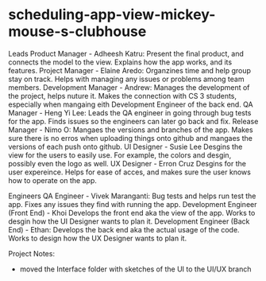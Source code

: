 
# scheduling-app-view-mickey-mouse-s-clubhouse

Leads
Product Manager - Adheesh Katru: Present the final product, and connects the model to the view. Explains how the app works, and its features.
Project Manager - Elaine Aredo: Organzines time and help group stay on track. Helps with managing any issues or problems among team members.
Development Manager - Andrew: Manages the development of the project, helps nuture it. Makes the connection with CS 3 students, especially when mangaing eith Development Engineer of the back end.
QA Manager - Heng Yi Lee: Leads the QA engineer in going through bug tests for the app. Finds issues so the engineers can later go back and fix.
Release Manager - Nimo O: Mangaes the versions and branches of the app. Makes sure there is no erros when uploading things onto github and mangaes the versions of each push onto github.
UI Designer - Susie Lee Desgins the view for the users to easily use. For example, the colors and desgin, possibly even the logo as well.
UX Designer - Erron Cruz Desgins for the user expereince. Helps for ease of acces, and makes sure the user knows how to operate on the app.

Engineers
QA Engineer - Vivek Maranganti: Bug tests and helps run test the app. Fixes any issues they find with running the app.
Development Engineer (Front End) - Khoi Develops the front end aka the view of the app. Works to desgin how the UI Designer wants to plan it.
Development Engineer (Back End) - Ethan: Develops the back end aka the actual usage of the code. Works to design how the UX Designer wants to plan it.

Project Notes:
* moved the Interface folder with sketches of the UI to the UI/UX branch
